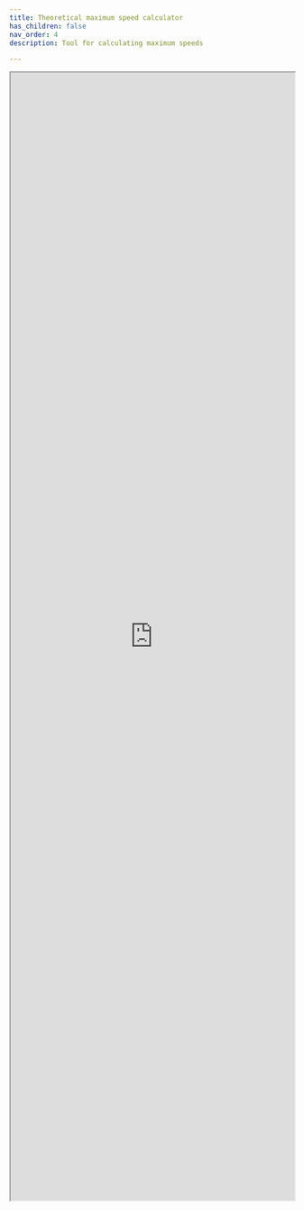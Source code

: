 ```yaml
---
title: Theoretical maximum speed calculator
has_children: false
nav_order: 4
description: Tool for calculating maximum speeds

---
```


<iframe src="https://hack-gpon.github.io/assets/static/speed-gpon-eth.html" title="Theoretical maximum speed calculator" style="
    width: 100%;
    height: 50vh;
"></iframe>
